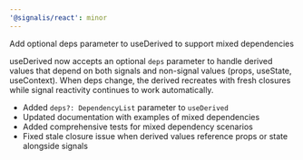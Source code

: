 ```yaml
---
'@signalis/react': minor
---
```


Add optional deps parameter to useDerived to support mixed dependencies

useDerived now accepts an optional `deps` parameter to handle derived values that depend on both signals and non-signal values (props, useState, useContext). When deps change, the derived recreates with fresh closures while signal reactivity continues to work automatically.

- Added `deps?: DependencyList` parameter to `useDerived`
- Updated documentation with examples of mixed dependencies
- Added comprehensive tests for mixed dependency scenarios
- Fixed stale closure issue when derived values reference props or state alongside signals

